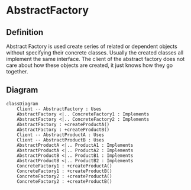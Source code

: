 
# AbstractFactory

## Definition 

Abstract Factory is used create series of related or dependent objects without specifying their concrete classes. Usually the created classes all implement the same interface. The client of the abstract factory does not care about how these objects are created, it just knows how they go together.


## Diagram 


```mermaid
classDiagram
    Client -- AbstractFactory : Uses
    AbstractFactory <|.. ConcreteFactory1 : Implements
    AbstractFactory <|.. ConcreteFactory2 : Implements
    AbstractFactory : +createProductA()
    AbstractFactory : +createProductB()
    Client -- AbstractProductA : Uses
    Client -- AbstractProductB : Uses
    AbstractProductA <|.. ProductA1 : Implements
    AbstractProductA <|.. ProductA2 : Implements
    AbstractProductB <|.. ProductB1 : Implements
    AbstractProductB <|.. ProductB2 : Implements
    ConcreteFactory1 : +createProductA()
    ConcreteFactory1 : +createProductB()
    ConcreteFactory2 : +createProductA()
    ConcreteFactory2 : +createProductB()
```

